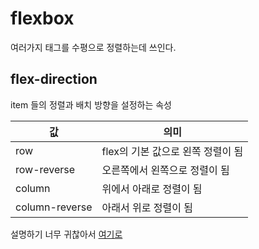 # flexbox

여러가지 태그를 수평으로 정렬하는데 쓰인다.

## flex-direction

item 들의 정렬과 배치 방향을 설정하는 속성

값|의미
--|--
row|flex의 기본 값으로 왼쪽 정렬이 됨
row-reverse|오른쪽에서 왼쪽으로 정렬이 됨
column|위에서 아래로 정렬이 됨
column-reverse|아래서 위로 정렬이 됨

설명하기 너무 귀찮아서 [여기로](https://codepen.io/enxaneta/pen/adLPwv)
